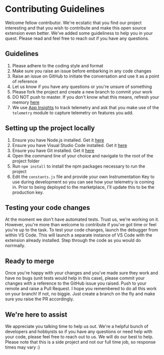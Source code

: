 # Contributing Guidelines

Welcome fellow contributor. We're ecstatic that you find our project interesting and that you wish to contribute and make this open source extension even better.
We've added some guideliness to help you in your quest. Please read and feel free to reach out if you have any questions.

## Guidelines
1. Please adhere to the coding style and format
2. Make sure you raise an issue before embarking in any code changes
3. Raise an issue on GitHub to initiate the conversation and use it as a point of reference
4. Let us know if you have any questions or you're unsure of something
5. Please fork the project and create a new branch to commit your work
6. DO NOT push to master. If you don't know what this means, refresh your memory [here](https://git-scm.com/book/en/v2/Git-Branching-Branches-in-a-Nutshell) 
7. We use [App Insights](https://azure.microsoft.com/en-us/services/application-insights/) to track telemetry and ask that you make use of the `telemetry` module to capture telemetry on features you add. 

## Setting up the project locally
1. Ensure you have Node.js installed. Get it [here](https://nodejs.org/en/)
2. Ensure you have Visual Studio Code installed. Get it [here](https://code.visualstudio.com/Download)
3. Ensure you have Git installed. Get it [here](https://git-scm.com/download)
4. Open the command line of your choice and navigate to the root of the project folder
5. Run `npm install` to install the npm packages necessary to run the project
6. Edit the `constants.js` file and provide your own Instrumentation Key to use during development so you can see how your telemetry is coming in. Prior to being deployed to the marketplace, I'll update this to be the production key. 

## Testing your code changes
At the moment we don't have automated tests. Trust us, we're working on it. However, you're more than welcome to contribute if you've got time or feel you're up to the task. To test your code changes, launch the debugger from within VS Code. This will launch a separate instance of VS Code with the extension already installed. Step through the code as you would do norrmally.

## Ready to merge
Once you're happy with your changes and you've made sure they work and have no bugs (unit tests would help in this case), please commit your changes with a reference to the GitHub issue you raised. Push to your remote and raise a Pull Request. I hope you remembered to do all this work on your branch! If not, no biggie. Just create a branch on the fly and make sure you raise the PR accordingly.

## We're here to assist
We appreciate you talking time to help us out. We're a helpful bunch of developers and hobbyists so if you have any questions or need help with your code, please feel free to reach out to us. We will do our best to help. Please note that this is a side project and not our full time job, so response times may vary :)

